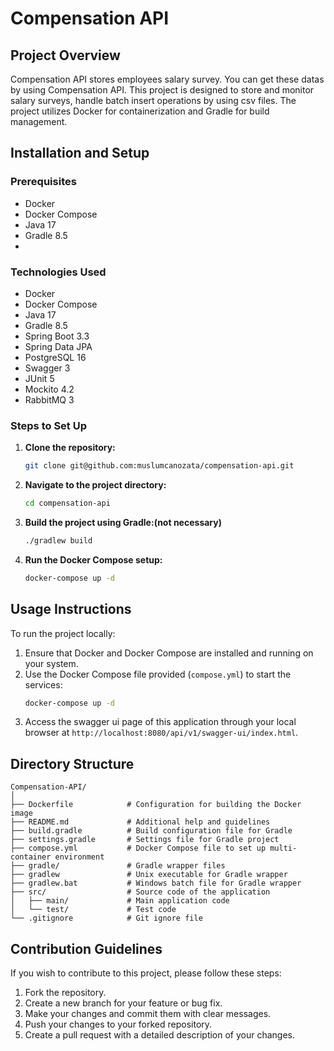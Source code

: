 # Compensation API

## Project Overview

Compensation API stores employees salary survey. You can get these datas by using Compensation API. This project is designed to store and monitor salary surveys, handle batch insert operations by using csv files. The project utilizes Docker for containerization and Gradle for build management.

## Installation and Setup

### Prerequisites

- Docker
- Docker Compose
- Java 17
- Gradle 8.5
- 
### Technologies Used

- Docker
- Docker Compose
- Java 17
- Gradle 8.5
- Spring Boot 3.3
- Spring Data JPA
- PostgreSQL 16
- Swagger 3
- JUnit 5
- Mockito 4.2
- RabbitMQ 3

### Steps to Set Up

1. **Clone the repository:**
   ```bash
   git clone git@github.com:muslumcanozata/compensation-api.git
   ```
2. **Navigate to the project directory:**
   ```bash
   cd compensation-api
   ```
3. **Build the project using Gradle:(not necessary)**
   ```bash
   ./gradlew build
   ```
4. **Run the Docker Compose setup:**
   ```bash
   docker-compose up -d
   ```

## Usage Instructions

To run the project locally:

1. Ensure that Docker and Docker Compose are installed and running on your system.
2. Use the Docker Compose file provided (`compose.yml`) to start the services:
   ```bash
   docker-compose up -d
   ```
3. Access the swagger ui page of this application through your local browser at `http://localhost:8080/api/v1/swagger-ui/index.html`.

## Directory Structure

```
Compensation-API/
│
├── Dockerfile            # Configuration for building the Docker image
├── README.md             # Additional help and guidelines
├── build.gradle          # Build configuration file for Gradle
├── settings.gradle       # Settings file for Gradle project
├── compose.yml           # Docker Compose file to set up multi-container environment
├── gradle/               # Gradle wrapper files
├── gradlew               # Unix executable for Gradle wrapper
├── gradlew.bat           # Windows batch file for Gradle wrapper
├── src/                  # Source code of the application
│   ├── main/             # Main application code
│   └── test/             # Test code
└── .gitignore            # Git ignore file
```

## Contribution Guidelines

If you wish to contribute to this project, please follow these steps:

1. Fork the repository.
2. Create a new branch for your feature or bug fix.
3. Make your changes and commit them with clear messages.
4. Push your changes to your forked repository.
5. Create a pull request with a detailed description of your changes.

